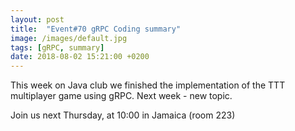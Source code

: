 ```yaml
---
layout: post
title:  "Event#70 gRPC Coding summary"
image: /images/default.jpg
tags: [gRPC, summary]
date: 2018-08-02 15:21:00 +0200
---
```


This week on Java club we finished the implementation of the TTT multiplayer game using gRPC. Next week - new topic.[]()

Join us next Thursday, at 10:00 in Jamaica (room 223)

